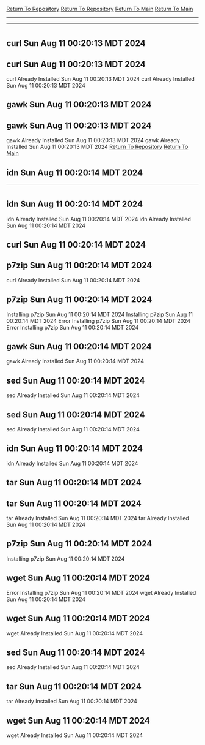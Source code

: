[Return To Repository](https://github.com/DigitalWarrior/piholeparser/)
[Return To Repository](https://github.com/DigitalWarrior/piholeparser/)
[Return To Main](https://github.com/DigitalWarrior/piholeparser/blob/master/RecentRunLogs/Mainlog.md)
[Return To Main](https://github.com/DigitalWarrior/piholeparser/blob/master/RecentRunLogs/Mainlog.md)
____________________________________
____________________________________
# 
# 
## curl Sun Aug 11 00:20:13 MDT 2024
## curl Sun Aug 11 00:20:13 MDT 2024
curl Already Installed Sun Aug 11 00:20:13 MDT 2024
curl Already Installed Sun Aug 11 00:20:13 MDT 2024
## gawk Sun Aug 11 00:20:13 MDT 2024
## gawk Sun Aug 11 00:20:13 MDT 2024
gawk Already Installed Sun Aug 11 00:20:13 MDT 2024
gawk Already Installed Sun Aug 11 00:20:13 MDT 2024
[Return To Repository](https://github.com/DigitalWarrior/piholeparser/)
[Return To Main](https://github.com/DigitalWarrior/piholeparser/blob/master/RecentRunLogs/Mainlog.md)
## idn Sun Aug 11 00:20:14 MDT 2024
____________________________________
# 
## idn Sun Aug 11 00:20:14 MDT 2024
idn Already Installed Sun Aug 11 00:20:14 MDT 2024
idn Already Installed Sun Aug 11 00:20:14 MDT 2024
## curl Sun Aug 11 00:20:14 MDT 2024
## p7zip Sun Aug 11 00:20:14 MDT 2024
curl Already Installed Sun Aug 11 00:20:14 MDT 2024
## p7zip Sun Aug 11 00:20:14 MDT 2024
Installing p7zip Sun Aug 11 00:20:14 MDT 2024
Installing p7zip Sun Aug 11 00:20:14 MDT 2024
Error Installing p7zip Sun Aug 11 00:20:14 MDT 2024
Error Installing p7zip Sun Aug 11 00:20:14 MDT 2024
## gawk Sun Aug 11 00:20:14 MDT 2024
gawk Already Installed Sun Aug 11 00:20:14 MDT 2024
## sed Sun Aug 11 00:20:14 MDT 2024
sed Already Installed Sun Aug 11 00:20:14 MDT 2024
## sed Sun Aug 11 00:20:14 MDT 2024
sed Already Installed Sun Aug 11 00:20:14 MDT 2024
## idn Sun Aug 11 00:20:14 MDT 2024
idn Already Installed Sun Aug 11 00:20:14 MDT 2024
## tar Sun Aug 11 00:20:14 MDT 2024
## tar Sun Aug 11 00:20:14 MDT 2024
tar Already Installed Sun Aug 11 00:20:14 MDT 2024
tar Already Installed Sun Aug 11 00:20:14 MDT 2024
## p7zip Sun Aug 11 00:20:14 MDT 2024
Installing p7zip Sun Aug 11 00:20:14 MDT 2024
## wget Sun Aug 11 00:20:14 MDT 2024
Error Installing p7zip Sun Aug 11 00:20:14 MDT 2024
wget Already Installed Sun Aug 11 00:20:14 MDT 2024
## wget Sun Aug 11 00:20:14 MDT 2024
wget Already Installed Sun Aug 11 00:20:14 MDT 2024
## sed Sun Aug 11 00:20:14 MDT 2024
sed Already Installed Sun Aug 11 00:20:14 MDT 2024
## tar Sun Aug 11 00:20:14 MDT 2024
tar Already Installed Sun Aug 11 00:20:14 MDT 2024
## wget Sun Aug 11 00:20:14 MDT 2024
wget Already Installed Sun Aug 11 00:20:14 MDT 2024
